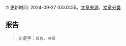 :alarm_clock: 更新时间: 2024-09-27 03:03:55。[文章来源](/README.md)、[文章分类](/TAGS.md)

## 报告


> 关键字：`报告`、`月报`




